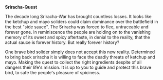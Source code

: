 **Sriracha-Quest**

The decade long Sriracha-War has brought countless losses. It looks like the ketchup and mayo soliders could claim dominance over the battlefield in the best "side sauce". The Sriracha was forced to flee, untraceable and forever gone. In reminiscence the people are holding on to the vanishing memory of its sweet and spicy aftertaste, in denial to the reality, that the actual sauce is forever history. But really forever history?

One brave bird solider simply does not accept this new reality. Determined to bring back sriracha it is willing to face the deadly threats of ketchup and mayo. Making the quest to collect the right ingredients despite of all dangers their life's mission. It is up to you to guide and protect this brave bird, to safe the people's pleasure of spiciness.

